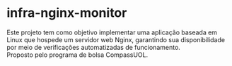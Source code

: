 # infra-nginx-monitor
Este projeto tem como objetivo implementar uma aplicação baseada em Linux que hospede um servidor web Nginx, garantindo sua disponibilidade por meio de verificações automatizadas de funcionamento. <br>
Proposto pelo programa de bolsa CompassUOL.
